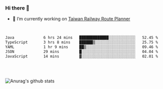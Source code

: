 ### Hi there 👋

- 🔭 I’m currently working on [Taiwan Railway Route Planner](https://github.com/Taiwan-Railway-Route-Planner)

<br/>

<!--START_SECTION:waka-->

```txt
Java             6 hrs 24 mins   █████████████░░░░░░░░░░░░   52.45 %
TypeScript       3 hrs 8 mins    ██████▒░░░░░░░░░░░░░░░░░░   25.75 %
YAML             1 hr 9 mins     ██▒░░░░░░░░░░░░░░░░░░░░░░   09.46 %
JSON             29 mins         █░░░░░░░░░░░░░░░░░░░░░░░░   04.04 %
JavaScript       14 mins         ▓░░░░░░░░░░░░░░░░░░░░░░░░   02.01 %
```

<!--END_SECTION:waka-->

<br/>
<br/>

![Anurag's github stats](https://github-readme-stats.vercel.app/api?username=DepickereSven&show_icons=true&theme=tokyonight)



<!--
**DepickereSven/DepickereSven** is a ✨ _special_ ✨ repository because its `README.md` (this file) appears on your GitHub profile.

Here are some ideas to get you started:

- 🔭 I’m currently working on ...
- 🌱 I’m currently learning ...
- 👯 I’m looking to collaborate on ...
- 🤔 I’m looking for help with ...
- 💬 Ask me about ...
- 📫 How to reach me: ...
- 😄 Pronouns: ...
- ⚡ Fun fact: ...
-->
